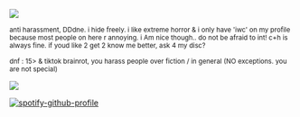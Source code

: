 ![](https://files.catbox.moe/3j0nal.jpg)

<sub>anti harassment, DDdne. i hide freely. i like extreme horror & i only have 'iwc' on my profile because most people on here r annoying. i Am nice though.. do not be afraid to int! c+h is always fine. if youd like 2 get 2 know me better, ask 4 my disc?</sub>

<sub>dnf : 15> & tiktok brainrot,  you harass people over fiction / in general (NO exceptions. you are not special)</sub>

![](https://files.catbox.moe/3cwzn5.gif)

[![spotify-github-profile](https://spotify-github-profile.kittinanx.com/api/view?uid=autumngray08&cover_image=true&theme=novatorem&show_offline=false&background_color=121212&interchange=false&bar_color=ff0000&bar_color_cover=false)](https://github.com/kittinan/spotify-github-profile)
